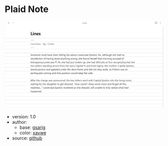 # Plaid Note

![](./demo.png)

- version: 1.0
- author:
  - base: [gsarig](https://github.com/gsarig)
  - color: [xavwe](https://github.com/xavwe)
- source: [github](https://github.com/gsarig/obsidian-css-snippets/blob/main/bg-lines.css)
